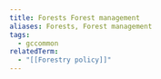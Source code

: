```yaml
---
title: Forests Forest management
aliases: Forests, Forest management
tags:
  - gccommon
relatedTerm:
  - "[[Forestry policy]]"
---
```

